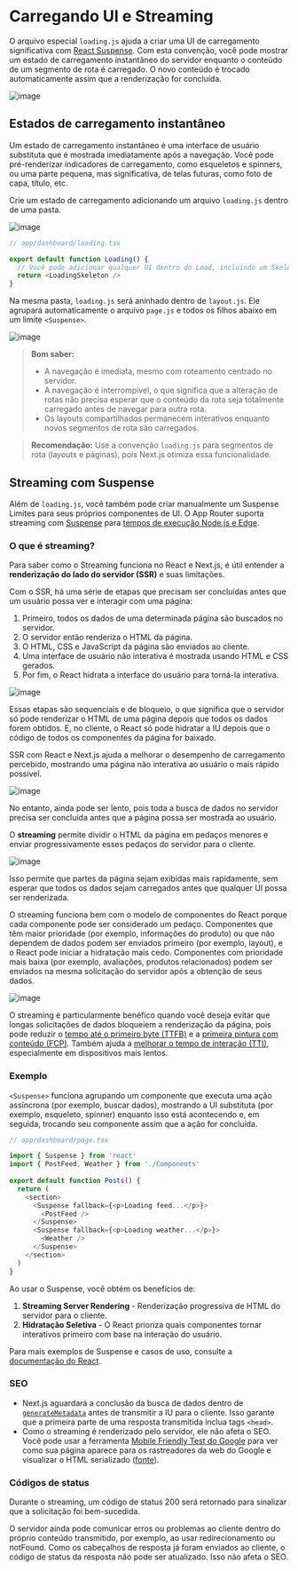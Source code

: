 # Carregando UI e Streaming

O arquivo especial `loading.js` ajuda a criar uma UI de carregamento significativa com [React Suspense](https://react.dev/reference/react/Suspense). Com esta convenção, você pode mostrar um estado de carregamento instantâneo do servidor enquanto o conteúdo de um segmento de rota é carregado. O novo conteúdo é trocado automaticamente assim que a renderização for concluída.

![image](https://github.com/tavaresgerson/nextjsdocbr/assets/22455192/9f26b6a3-5302-4379-896b-eb677c2abdab)

## Estados de carregamento instantâneo
Um estado de carregamento instantâneo é uma interface de usuário substituta que é mostrada imediatamente após a navegação. Você pode pré-renderizar indicadores de carregamento, como esqueletos e spinners, ou uma parte pequena, mas significativa, de telas futuras, como foto de capa, título, etc.

Crie um estado de carregamento adicionando um arquivo `loading.js` dentro de uma pasta.

![image](https://github.com/tavaresgerson/nextjsdocbr/assets/22455192/f7486457-c427-4cab-aa28-c81a741c7e3f)

```ts
// app/dashboard/loading.tsx

export default function Loading() {
  // Você pode adicionar qualquer UI dentro do Load, incluindo um Skeleton.
  return <LoadingSkeleton />
}
```

Na mesma pasta, `loading.js` será aninhado dentro de `layout.js`. Ele agrupará automaticamente o arquivo `page.js` e todos os filhos abaixo em um limite `<Suspense>`.

![image](https://github.com/tavaresgerson/nextjsdocbr/assets/22455192/749d2a95-593a-4a96-ab1d-1647ef902784)


> **Bom saber:**
> * A navegação é imediata, mesmo com roteamento centrado no servidor.
> * A navegação é interrompível, o que significa que a alteração de rotas não precisa esperar que o conteúdo da rota seja totalmente carregado antes de navegar para outra rota.
> * Os layouts compartilhados permanecem interativos enquanto novos segmentos de rota são carregados.

> **Recomendação:** Use a convenção `loading.js` para segmentos de rota (layouts e páginas), pois Next.js otimiza essa funcionalidade.

## Streaming com Suspense
Além de `loading.js`, você também pode criar manualmente um Suspense Limites para seus próprios componentes de UI. O App Router suporta streaming com [Suspense](https://react.dev/reference/react/Suspense) para [tempos de execução Node.js e Edge](/docs/app/building-your-application/rendering/edge-and-nodejs-runtimes.md).

### O que é streaming?
Para saber como o Streaming funciona no React e Next.js, é útil entender a **renderização do lado do servidor (SSR)** e suas limitações.

Com o SSR, há uma série de etapas que precisam ser concluídas antes que um usuário possa ver e interagir com uma página:

1. Primeiro, todos os dados de uma determinada página são buscados no servidor.
2. O servidor então renderiza o HTML da página.
3. O HTML, CSS e JavaScript da página são enviados ao cliente.
4. Uma interface de usuário não interativa é mostrada usando HTML e CSS gerados.
5. Por fim, o React hidrata a interface do usuário para torná-la interativa.

![image](https://github.com/tavaresgerson/nextjsdocbr/assets/22455192/8220e0f1-4767-462e-b095-2f01324c5de2)

Essas etapas são sequenciais e de bloqueio, o que significa que o servidor só pode renderizar o HTML de uma página depois que todos os dados forem obtidos. E, no cliente, o React só pode hidratar a IU depois que o código de todos os componentes da página for baixado.

SSR com React e Next.js ajuda a melhorar o desempenho de carregamento percebido, mostrando uma página não interativa ao usuário o mais rápido possível.

![image](https://github.com/tavaresgerson/nextjsdocbr/assets/22455192/39502907-246b-47a9-a170-c738d058dc5e)

No entanto, ainda pode ser lento, pois toda a busca de dados no servidor precisa ser concluída antes que a página possa ser mostrada ao usuário.

O **streaming** permite dividir o HTML da página em pedaços menores e enviar progressivamente esses pedaços do servidor para o cliente.

![image](https://github.com/tavaresgerson/nextjsdocbr/assets/22455192/4caa93c8-45a4-4f7e-bf11-2af3ebff291a)

Isso permite que partes da página sejam exibidas mais rapidamente, sem esperar que todos os dados sejam carregados antes que qualquer UI possa ser renderizada.

O streaming funciona bem com o modelo de componentes do React porque cada componente pode ser considerado um pedaço. Componentes que têm maior prioridade (por exemplo, informações do produto) ou que não dependem de dados podem ser enviados primeiro (por exemplo, layout), e o React pode iniciar a hidratação mais cedo. Componentes com prioridade mais baixa (por exemplo, avaliações, produtos relacionados) podem ser enviados na mesma solicitação do servidor após a obtenção de seus dados.

![image](https://github.com/tavaresgerson/nextjsdocbr/assets/22455192/46d5fc2b-99be-4b4e-9148-f77de28a48c0)

O streaming é particularmente benéfico quando você deseja evitar que longas solicitações de dados bloqueiem a renderização da página, pois pode reduzir o [tempo até o primeiro byte (TTFB)](https://web.dev/ttfb/) e a [primeira pintura com conteúdo (FCP)](https://web.dev/first-contentful-paint/). Também ajuda a [melhorar o tempo de interação (TTI)](https://developer.chrome.com/en/docs/lighthouse/performance/interactive/), especialmente em dispositivos mais lentos.

### Exemplo
`<Suspense>` funciona agrupando um componente que executa uma ação assíncrona (por exemplo, buscar dados), mostrando a UI substituta (por exemplo, esqueleto, spinner) enquanto isso está acontecendo e, em seguida, trocando seu componente assim que a ação for concluída.

```ts
// app/dashboard/page.tsx

import { Suspense } from 'react'
import { PostFeed, Weather } from './Components'
 
export default function Posts() {
  return (
    <section>
      <Suspense fallback={<p>Loading feed...</p>}>
        <PostFeed />
      </Suspense>
      <Suspense fallback={<p>Loading weather...</p>}>
        <Weather />
      </Suspense>
    </section>
  )
}
```

Ao usar o Suspense, você obtém os benefícios de:

1. **Streaming Server Rendering** - Renderização progressiva de HTML do servidor para o cliente.
2. **Hidratação Seletiva** - O React prioriza quais componentes tornar interativos primeiro com base na interação do usuário.

Para mais exemplos de Suspense e casos de uso, consulte a [documentação do React](https://react.dev/reference/react/Suspense).

### SEO
* Next.js aguardará a conclusão da busca de dados dentro de [`generateMetadata`](https://nextjs.org/docs/app/api-reference/functions/generate-metadata) antes de transmitir a IU para o cliente. Isso garante que a primeira parte de uma resposta transmitida inclua tags `<head>`.
* Como o streaming é renderizado pelo servidor, ele não afeta o SEO. Você pode usar a ferramenta [Mobile Friendly Test do Google](https://search.google.com/test/mobile-friendly) para ver como sua página aparece para os rastreadores da web do Google e visualizar o HTML serializado ([fonte](https://web.dev/rendering-on-the-web/#seo-considerations)).

### Códigos de status
Durante o streaming, um código de status 200 será retornado para sinalizar que a solicitação foi bem-sucedida.

O servidor ainda pode comunicar erros ou problemas ao cliente dentro do próprio conteúdo transmitido, por exemplo, ao usar redirecionamento ou notFound. Como os cabeçalhos de resposta já foram enviados ao cliente, o código de status da resposta não pode ser atualizado. Isso não afeta o SEO.
